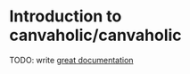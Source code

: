 # Introduction to canvaholic/canvaholic

TODO: write [great documentation](http://jacobian.org/writing/what-to-write/)
